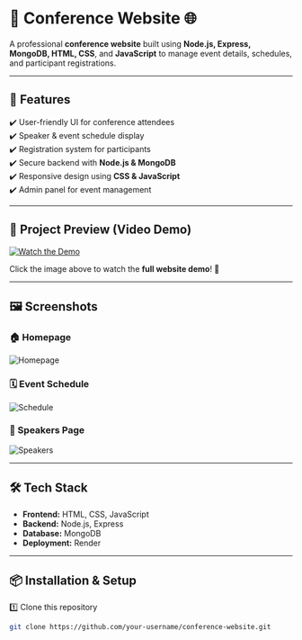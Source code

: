 # 🎉 Conference Website 🌐  

A professional **conference website** built using **Node.js, Express, MongoDB, HTML, CSS**, and **JavaScript** to manage event details, schedules, and participant registrations.

---

## 🚀 **Features**  

✔️ User-friendly UI for conference attendees  
✔️ Speaker & event schedule display  
✔️ Registration system for participants  
✔️ Secure backend with **Node.js & MongoDB**  
✔️ Responsive design using **CSS & JavaScript**  
✔️ Admin panel for event management  

---

## 📸 **Project Preview (Video Demo)**  

[![Watch the Demo](assets/images/video-thumbnail.png)](https://youtu.be/vSY4uGhPW8M?si=oV9nso-q-8VtPcfb)  

Click the image above to watch the **full website demo**! 🚀  

---

## 🖼️ **Screenshots**  

### 🏠 Homepage  
![Homepage](assets/images/homepage.png)  

### 🗓️ Event Schedule  
![Schedule](assets/images/schedule.png)  

### 👥 Speakers Page  
![Speakers](assets/images/speakers.png)  

---

## 🛠️ **Tech Stack**  

- **Frontend:** HTML, CSS, JavaScript  
- **Backend:** Node.js, Express  
- **Database:** MongoDB  
- **Deployment:** Render  

---

## 📦 **Installation & Setup**  

1️⃣ Clone this repository  
```sh
git clone https://github.com/your-username/conference-website.git
